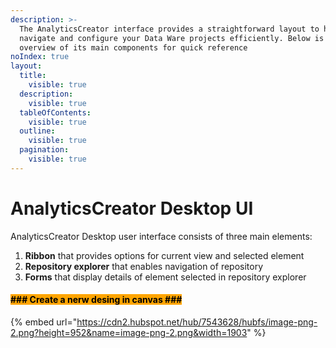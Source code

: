 ```yaml
---
description: >-
  The AnalyticsCreator interface provides a straightforward layout to help you
  navigate and configure your Data Ware projects efficiently. Below is an
  overview of its main components for quick reference
noIndex: true
layout:
  title:
    visible: true
  description:
    visible: true
  tableOfContents:
    visible: true
  outline:
    visible: true
  pagination:
    visible: true
---
```


# AnalyticsCreator Desktop UI

AnalyticsCreator Desktop user interface consists of three main elements:

1. **Ribbon** that provides options for current view and selected element
2. **Repository explorer** that enables navigation of repository
3. **Forms** that display details of element selected in repository explorer

#### <mark style="background-color:orange;">### Create a nerw desing in canvas ###</mark>

{% embed url="https://cdn2.hubspot.net/hub/7543628/hubfs/image-png-2.png?height=952&name=image-png-2.png&width=1903" %}



